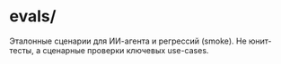 # evals/

Эталонные сценарии для ИИ-агента и регрессий (smoke). Не юнит-тесты, а сценарные проверки ключевых use-cases.

